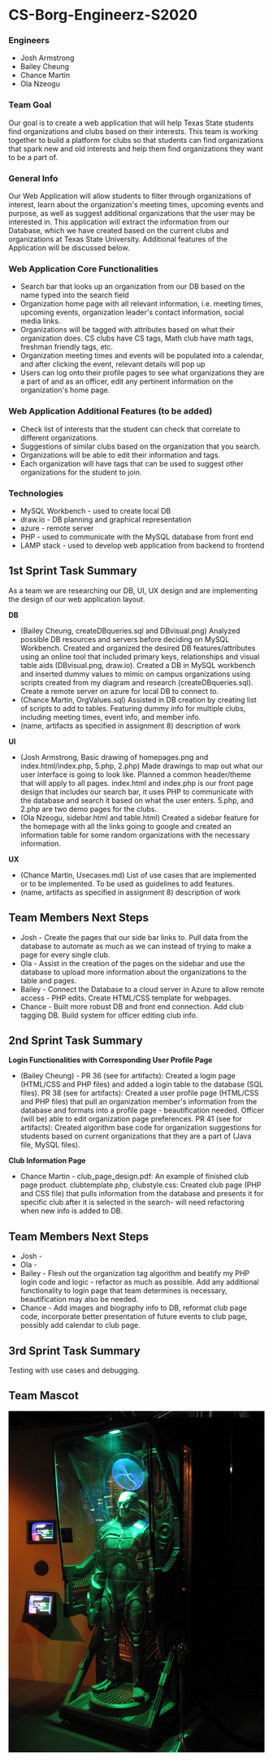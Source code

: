 # CS-Borg-Engineerz-S2020

### **Engineers**
* Josh Armstrong
* Bailey Cheung
* Chance Martin
* Ola Nzeogu

### **Team Goal**
Our goal is to create a web application that will help Texas State students find organizations and clubs based on their interests. This team is working together to build a platform for clubs so that students can find organizations that spark new and old interests and help them find organizations they want to be a part of.

### **General Info**
Our Web Application will allow students to filter through organizations of interest, learn about the organization's meeting times, upcoming events and purpose, as well as suggest additional organizations that the user may be interested in. This application will extract the information from our Database, which we have created based on the current clubs and organizations at Texas State University. Additional features of the Application will be discussed below.

### **Web Application Core Functionalities**
* Search bar that looks up an organization from our DB based on the name typed into the search field
* Organization home page with all relevant information, i.e. meeting times, upcoming events, organization leader's contact information, social media links.  
* Organizations will be tagged with attributes based on what their organization does. CS clubs have CS tags, Math club have math tags, freshman friendly tags, etc.
* Organization meeting times and events will be populated into a calendar, and after clicking the event, relevant details will pop up
* Users can log onto their profile pages to see what organizations they are a part of and as an officer, edit any pertinent information on the organization's home page.


### **Web Application Additional Features (to be added)**
* Check list of interests that the student can check that correlate to different organizations.
* Suggestions of similar clubs based on the organization that you search.
* Organizations will be able to edit their information and tags.
* Each organization will have tags that can be used to suggest other organizations for the student to join.

### **Technologies**
*  MySQL Workbench - used to create local DB
*  draw.io - DB planning and graphical representation
*  azure - remote server
*  PHP - used to communicate with the MySQL database from front end
*  LAMP stack - used to develop web application from backend to frontend

## **1st Sprint Task Summary**
As a team we are researching our DB, UI, UX design and are implementing the design of our web application layout.

**DB**
* (Bailey Cheung, createDBqueries.sql and DBvisual.png) Analyzed possible DB resources and servers before deciding on MySQL Workbench. Created and organized the desired DB features/attributes using an online tool that included primary keys, relationships and visual table aids (DBvisual.png, draw.io). Created a DB in MySQL workbench and inserted dummy values to mimic on campus organizations using scripts created from my diagram and research (createDBqueries.sql).  Create a remote server on azure for local DB to connect to.
* (Chance Martin, OrgValues.sql) Assisted in DB creation by creating list of scripts to add to tables. Featuring dummy info for multiple clubs, including meeting times, event info, and member info.
* (name, artifacts as specified in assignment 8) description of work  

**UI**
* (Josh Armstrong, Basic drawing of homepages.png and index.html/index.php, 5.php, 2.php) Made drawings to map out what our user interface is going to look like. Planned a common header/theme that will apply to all pages. index.html and index.php is our front page design that includes our search bar, it uses PHP to communicate with the database and search it based on what the user enters. 5.php, and 2.php are two demo pages for the clubs.
* (Ola Nzeogu, sidebar.html and table.html) Created a sidebar feature for the homepage with all the links going to google and created an information table for some random organizations with the necessary information.

**UX**
* (Chance Martin, Usecases.md) List of use cases that are implemented or to be implemented. To be used as guidelines to add features.
* (name, artifacts as specified in assignment 8) description of work  

## **Team Members Next Steps**
* Josh - Create the pages that our side bar links to. Pull data from the database to automate as much as we can instead of trying to make a page for every single club.
* Ola - Assist in the creation of the pages on the sidebar and use the database to upload more information about the organizations to the table and pages.
* Bailey - Connect the Database to a cloud server in Azure to allow remote access - PHP edits. Create HTML/CSS template for webpages.
* Chance - Built more robust DB and front end connection. Add club tagging DB. Build system for officer editing club info.

## **2nd Sprint Task Summary**
**Login Functionalities with Corresponding User Profile Page**
* (Bailey Cheung) - PR 36 (see for artifacts): Created a login page (HTML/CSS and PHP files) and added a login table to the database (SQL files). PR 38 (see for artifacts): Created a user profile page (HTML/CSS and PHP files) that pull an organization member's information from the database and formats into a profile page - beautification needed. Officer (will be) able to edit organization page preferences. PR 41 (see for artifacts): Created algorithm base code for organization suggestions for students based on current organizations that they are a part of (Java file, MySQL files).

**Club Information Page**
* Chance Martin - club_page_design.pdf:  An example of finished club page product. clubtemplate.php, clubstyle.css: Created club page (PHP and CSS file) that pulls information from the database and presents it for specific club after it is selected in the search- will need refactoring when new info is added to DB. 

## **Team Members Next Steps**
* Josh -
* Ola -
* Bailey - Flesh out the organization tag algorithm and beatify my PHP login code and logic - refactor as much as possible. Add any additional functionality to login page that team determines is necessary, beautification may also be needed. 
* Chance - Add images and biography info to DB, reformat club page code, incorporate better presentation of future events to club page, possibly add calendar to club page. 

## **3rd Sprint Task Summary**
Testing with use cases and debugging.

## **Team Mascot**
![alt text](https://github.com/CS3398-Borg-Engineerz/CS-Borg-Engineerz-S2020/blob/master/Borg.jpg)
